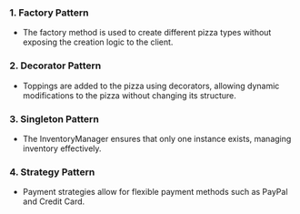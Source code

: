 ### 1. **Factory Pattern**
- The factory method is used to create different pizza types without exposing the creation logic to the client.

### 2. **Decorator Pattern**
- Toppings are added to the pizza using decorators, allowing dynamic modifications to the pizza without changing its structure.

### 3. **Singleton Pattern**
- The  InventoryManager  ensures that only one instance exists, managing inventory effectively.

### 4. **Strategy Pattern**
- Payment strategies allow for flexible payment methods such as PayPal and Credit Card.
